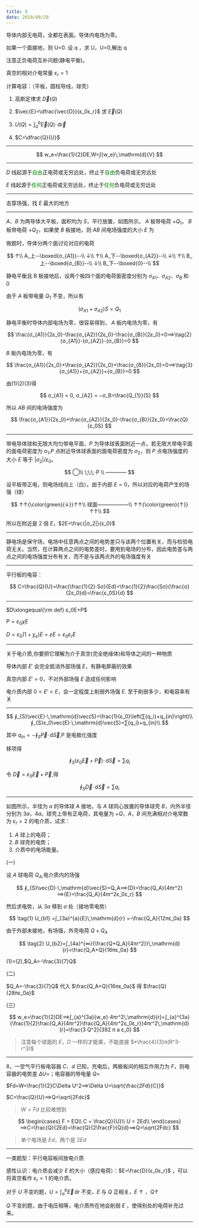 ```yaml
---
title: 9
date: 2019/09/28
---
```


导体内部无电荷，全都在表面。导体内电场为零。

如果一个面接地，则 U=0. 设 q ，求 U，U=0,解出 q

注意正负电荷互补问题(静电平衡)。

真空的相对介电常量 $ε_r=1$

计算电容：（平板，圆柱导线，球壳）

1. 高斯定律求 $\vec{D}(Q)$

2. $\vec{E}=\dfrac{\vec{D}}{ε_0ε_r}$ 求 $\vec{E}(Q)$
3. $U(Q)=\displaystyle∫_{a}^{b}{\vec{E}(Q)}⋅\,\mathrm{d}{\vec{r}}$
4. $C=\dfrac{Q}{U}$

---

$$
w_e=\frac{1}{2}DE,W=∫{w_e}\,\mathrm{d}{V}
$$

---

$D$ 线起源于<font color="green">自由</font>正电荷或无穷远处，终止于<font color="green">自由</font>负电荷或无穷远处

$E$ 线起源于<font color="green">任何</font>正电荷或无穷远处，终止于<font color="green">任何</font>负电荷或无穷远处

---

击穿场强，找 $E$ 最大的地方

---

$A$、$B$ 为两导体大平板，面积均为 $S$，平行放置，如图所示。 $A$ 板带电荷 $+Q_{1}$， $B$ 板带电荷 $+Q_{2}$，如果使 $B$ 板接地，则 $AB$ 间电场强度的大小 $E$ 为

做题时，导体分两个面讨论对应的电荷

$$
↑\\
A_上--\boxed{σ_{A1}}--\\
↓\\
↑\\
A_下--\boxed{σ_{A2}}--\\
↓\\
↑\\
B_上--\boxed{σ_{B}}--\\
↓\\
B_下--\boxed{0}--\\
$$

静电平衡且 B 板接地后，设两个板四个面的电荷面密度分别为 $σ_{A1}、 σ_{A2}、 σ_B$ 和 $0$

由于 $A$ 板带电量 $Q_{1}$ 不变，所以有

$$
\tag{1}(σ_{A1}+σ_{A2})S = Q_{1}
$$

静电平衡时导体内部电场为零，很容易得到， $A$ 板内电场为零，有

$$
\frac{σ_{A1}}{2ε_0}-\frac{σ_{A2}}{2ε_0}-\frac{σ_{B}}{2ε_0}=0⟹\tag{2}{σ_{A1}}-{σ_{A2}}-{σ_{B}}=0
$$

$B$ 板内电场为零，有

$$
\frac{σ_{A1}}{2ε_0}+\frac{σ_{A2}}{2ε_0}+\frac{σ_{B}}{2ε_0}=0⟹\tag{3}{σ_{A1}}+{σ_{A2}}+{σ_{B}}=0
$$

由(1)(2)(3)得

$$
σ_{A1} = 0, σ_{A2} = −σ_B=\frac{Q_{1}}{S}
$$

所以 $AB$ 间的电场强度为

$$
\frac{σ_{A1}}{2ε_0}+\frac{σ_{A2}}{2ε_0}-\frac{σ_{B}}{2ε_0}=\frac{Q}{ε_0S}
$$

---

带电导体球和无限大均匀带电平面，$P$ 为导体球表面附近一点，若无限大带电平面的面电荷密度为 $σ_1$,$P$ 点附近导体球表面的面电荷密度为 $σ_2$，则 $P$ 点电场强度的大小 $E$ 等于 $|σ_2|/ε_0$。

$$
◯\\
\;\;\;⋅P
\\
————
$$

设平板带正电，则电场线向上（白）。由于内部 $E=0$，所以对应的电荷产生的场强（绿）

$$
↑↑{\color{green}{↓}}↑↑\\
球面——————\\
↑↑{\color{green}{↑}}↑↑\\
$$

所以在附近是 $2$ 倍 $E$，$2E=\frac{|σ_2|}{ε_0}$

---

静电场是保守场，电场中任意两点之间的电势差只与该两个位置有关，而与检验电荷无关。当然，在计算两点之间的电势差时，要用到电场的分布，因此电势差与两点之间的电场强度分布有关，而不是与该两点外的电场强度有关

---

平行板的电容：

$$
C=\frac{Q}{U}=\frac{\frac{1}{2}⋅Sσ}{Ed}=\frac{1}{2}\frac{Sσ}{\frac{σ}{2ε_0}d}=\frac{ε_0S}{d}
$$

---

$D\xlongequal{\rm def} ε_0E+P$

$P=ε_0χ E$

$D=ε_0(1+χ_e)E=εE=ε_0ε_rE$

---

关于电介质,你要把它理解为介于真空(完全绝缘体)和导体之间的一种物质

导体内部 $E'$ 会完全抵消外部场强 $E$，有静电屏蔽的效果

真空内部 $E'=0$，不对外部场强 $E$ 造成任何影响

电介质内部 $0 < E' < E$，会一定程度上削弱外场强 $E$. 至于削弱多少，和电容率有关

---

$$
∮_{S}\vec{E}⋅\,\mathrm{d}\vec{S}=\frac{1}{ε_0}\left(∑{q_i}+q_{in}\right)\\
∮_{S}ε_0\vec{E}⋅\,\mathrm{d}\vec{S}=∑{q_i}+q_{in}\\
$$

其中 $q_{in}=-∮_{S}\vec P⋅\,\mathrm{d}\vec S$,P 是电极化强度

移项得

$$
∮_{S}\left(ε_0\vec{E}+\vec P\right)⋅\,\mathrm{d}\vec{S}=∑{q_i}
$$

令 $\vec{D}=ε_0\vec{E}+\vec P$,得

$$
∮_{S}\vec{D}⋅\,\mathrm{d}\vec{S}=∑{q_i}
$$

---

如图所示，半径为 $a$ 的导体球 $A$ 接地，与 $A$ 球同心放置的导体球壳 $B$，内外半径分别为 $3a，4a$。球壳上带有正电荷，其电量为 $+Q，A，B$ 间充满相对介电常数为 $ε_r=2$ 的电介质，试求：

1. $A$ 球上的电荷；
2. $B$ 球壳的电势；
3. 介质中的电场能量。

(一)

设 $A$ 球电荷 $Q_A$,电介质内的场强

$$
∮_{S}\vec{D}⋅\,\mathrm{d}\vec{S}=Q_A⟹{D}=\frac{Q_A}{4πr^2}⟹{E}=\frac{Q_A}{4πr^2ε_0ε_r}
$$

然后求电势，从 $3a$ 移到 $a$ 处（接地零电势）

$$
\tag{1}
U_{b1}
=∫_{3a}^{a}{E}\,\mathrm{d}{r}
=-\frac{Q_A}{12πε_0a}
$$

由于外部未接地，有场强，外壳电荷 $Q+Q_A$

$$
\tag{2}
U_{b2}=∫_{4a}^{∞}{\frac{Q+Q_A}{4πr^2}}\,\mathrm{d}{r}=\frac{Q_A+Q}{16πε_0a}
$$

(1)=(2),$Q_A=-\frac{3}{7}Q$

(二)

$Q_A=-\frac{3}{7}Q$ 代入 $\frac{Q_A+Q}{16πε_0a}$ 得 $\frac{Q}{28πε_0a}$

(三)

$$
w_e=\frac{1}{2}DE⟹∫_{a}^{3a}{w_e}⋅4πr^2\,\mathrm{d}{r}=∫_{a}^{3a}{\frac{1}{2}\frac{Q_A}{4πr^2}\frac{Q_A}{4πr^2ε_0ε_r}}4πr^2\,\mathrm{d}{r}=\frac{3 Q^2}{392 π a ε_0}
$$

> 注意每个球面的 $E，D$ 一样的才能乘，不能直接 $*\frac{4}{3}π(R^3-r^3)$

---

8，一空气平行板电容器 $C、d$ 已知，充电后，两极板间的相互作用力为 $F$，则电容器的电势差 $\Delta U=$；电容器的带电量 $Q=$

$Fd=W=\frac{1}{2}C\Delta U^2⟹\Delta U=\sqrt{\frac{2Fd}{C}}$

$C=\frac{Q}{U}⟹Q=\sqrt{2Fdc}$

> $W=Fd$ 比较难想到

$$
\begin{cases}
    F = EQ\\
    C = \frac{Q}{U}\\
    U = 2Ed\\
\end{cases}⟹C=\frac{Q}{2Ed}=\frac{Q}{2\frac{F}{Q}d}⟹Q=\sqrt{2Fdc}
$$

> 单个电场是 $Ed$，两个是 $2Ed$

---

一类题型：平行电容板间放电介质

感性认识：电介质会减少 $E$ 的大小（感应电荷）：$E=\frac{D}{ε_0ε_r}$ ，可以将真空看作 $ε_r=1$ 的电介质。

对于 $U$ 不变的题，$U=∫_{a}^{b}{\vec{E}}\,\mathrm{d}{r}$ 不变，$E$ 与 $Q$ 正相关，$E↑，Q↑$

$Q$ 不变的题，由于电压相等，电介质所在地会削弱 $E$ ，使得别处的电荷补充过来。

---
